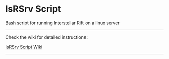 # IsRSrv Script
Bash script for running Interstellar Rift on a linux server

-------------------------

Check the wiki for detailed instructions:

[IsRSrv Script Wiki](../../wikis)

-------------------------
